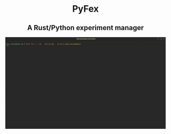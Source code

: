 <h1 align="center">PyFex</h1>

<h2 align="center">A Rust/Python experiment manager</h2>

<img src="https://raw.githubusercontent.com/JaminMartin/spcs_instruments/master/images/pyfex.gif"  />